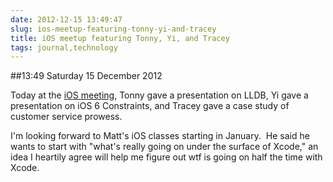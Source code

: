 ```yaml
---
date: 2012-12-15 13:49:47
slug: ios-meetup-featuring-tonny-yi-and-tracey
title: iOS meetup featuring Tonny, Yi, and Tracey
tags: journal,technology
---
```


##13:49 Saturday 15 December 2012

Today at the [iOS meeting](http://www.meetup.com/TokyoiOSMeetup/), Tonny gave a presentation on LLDB, Yi gave a presentation on iOS 6 Constraints, and Tracey gave a case study of customer service prowess.

I'm looking forward to Matt's iOS classes starting in January.  He said he wants to start with "what's really going on under the surface of Xcode," an idea I heartily agree will help me figure out wtf is going on half the time with Xcode.
